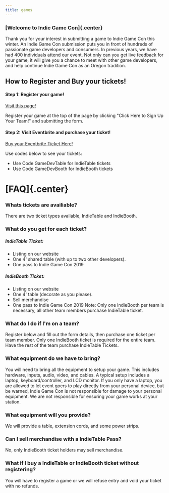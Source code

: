 ```yaml
---
title: games
---
```


### [Welcome to Indie Game Con]{.center}
Thank you for your interest in submitting a game to Indie Game Con this winter. An Indie Game Con submission puts you in front of hundreds of passionate game developers and consumers. In previous years, we have had 400 individuals attend our event. Not only can you get live feedback for your game, it will give you a chance to meet with other game developers, and help continue Indie Game Con as an Oregon tradition.

## How to Register and Buy your tickets!
#### Step 1: Register your game!
[Visit this page!](https://indiegamecon.netlify.com/games/)

Register your game at the top of the page by clicking "Click Here to Sign Up Your Team!" and submitting the form.

#### Step 2: Visit Eventbrite and purchase your ticket!
[Buy your Eventbrite Ticket Here!](https://indiegamecon2019.eventbrite.com)

Use codes below to see your tickets:
* Use Code GameDevTable for IndieTable tickets
* Use Code GameDevBooth for IndieBooth tickets

# [FAQ]{.center}
### Whats tickets are availiable?
There are two ticket types available, IndieTable and IndieBooth.

### What do you get for each ticket?
##### IndieTable Ticket:
* Listing on our website
* One 4' shared table (with up to two other developers).
* One pass to Indie Game Con 2019

##### IndieBooth Ticket:
* Listing on our website
* One 4' table (decorate as you please).
* Sell merchandise
* One pass to Indie Game Con 2019
Note: Only one IndieBooth per team is necessary, all other team members purchase IndieTable ticket.

### What do I do if I'm on a team?
Register below and fill out the form details, then purchase one ticket per team member. Only one IndieBooth ticket is required for the entire team. Have the rest of the team purchase IndieTable Tickets.

### What equipment do we have to bring?
You will need to bring all the equipment to setup your game. This includes hardware, inputs, audio, video, and cables. A typical setup includes a laptop, keyboard/controller, and LCD monitor. If you only have a laptop, you are allowed to let event goers to play directly from your personal device, but be warned, Indie Game Con is not responsible for damage to your personal equipment. We are not responsible for ensuring your game works at your station.

### What equipment will you provide?
We will provide a table, extension cords, and some power strips.

### Can I sell merchandise with a IndieTable Pass?
No, only IndieBooth ticket holders may sell merchandise.

### What if I buy a IndieTable or IndieBooth ticket without registering?
You will have to register a game or we will refuse entry and void your ticket with no refunds.
